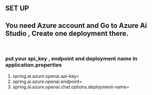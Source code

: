 ## SET UP
<h2>You need Azure account and Go to Azure Ai Studio , Create one deployment there.</h2><br>
<h3>put your api_key , endpoint and deployment name in application.properties</h3>
<ol>
 <li>spring.ai.azure.openai.api-key=<here></li>
 <li>spring.ai.azure.openai.endpoint=<here></li>
 <li>spring.ai.azure.openai.chat.options.deployment-name=<here></li>
</ol>


